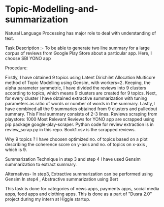 # Topic-Modelling-and-summarization
Natural Language Processing has major role to deal with understanding of text.

Task Description :- To be able to generate two line summary for a large corpus of reviews from Google Play Store about a particular app. Here, I choose SBI YONO app

Procedure:

Firstly, I have obtained 9 topics using Latent Dirichilet Allocation Multicore method of Topic Modelling using Gensim, with workers=2.
Keeping, the alpha parameter symmetric, I have divided the reviews into 9 clusters according to topics, which means 9 clusters are created for 9 topics.
Next, for every cluster I have obtained extractive summarization with tuning parameters as ratio of words or number of words in the summary.
Lastly, I have combined all the 9 summaries obtained from 9 clusters and pulledout summary. This Final summary consists of 2-3 lines.
Reviews scraping from playstore: 1000 Most Relevant Reviews for YONO app are scrapped using pip package google-play-scraper. Python code for review extraction is in review_scrap.py in this repo. Book1.csv is the scrapped reviews.

Why 9 topics ? I have choosen optimized no. of topics based on a plot describing the coherence score on y-axis and no. of topics on x-axis , which is 9.

Summarization Technique in step 3 and step 4 I have used Gensim summarization to extract summary.

Alternatives- In step3, Extractive summarization can be performed using Gensim In step4 , Abstractive summarization using Bert

This task is done for categories of news apps, payments apps, social media apps, food apps and clothing apps. This is done as a part of "Dusra 2.0" project during my intern at Higgle startup.
